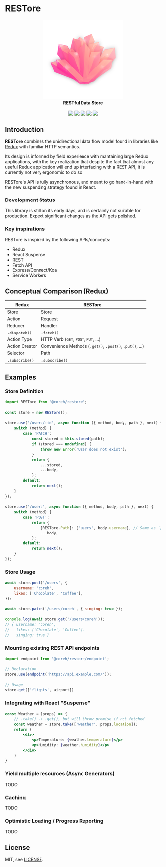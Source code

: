 # RESTore

<p align="center">
<img src="https://github.com/coreh/RESTore/raw/master/logo.png" width="256" height="256"><br>
<strong>RESTful Data Store</strong><br><br>
<a href="https://www.npmjs.com/package/@coreh/restore"><img src="https://img.shields.io/npm/v/@coreh/restore.svg"></a>
<a href="LICENSE"><img src="https://img.shields.io/npm/l/@coreh/restore.svg"></a>
<a href="https://travis-ci.org/coreh/RESTore/"><img src="https://img.shields.io/travis/coreh/RESTore.svg"></a>
<a href="https://coveralls.io/github/coreh/RESTore"><img src="https://img.shields.io/coveralls/github/coreh/RESTore.svg"></a>
<a href="https://david-dm.org/coreh/RESTore"><img src="https://img.shields.io/david/coreh/RESTore.svg"></a>
</p>

## Introduction

**RESTore** combines the unidirectional data flow model found in libraries like [Redux](https://redux.js.org) with familiar HTTP semantics.

Its design is informed by field experience with mantaining large Redux applications, with the key realization that despite the fact that almost any useful Redux application will end up interfacing with a REST API, it is currently not very ergonomic to do so.

RESTore's API is fully asynchronous, and meant to go hand-in-hand with the new suspending strategy found in React.

### Development Status

This library is still on its early days, and is certainly not suitable for production. Expect significant changes as the API gets polished.

### Key inspirations

RESTore is inspired by the following APIs/concepts:

- Redux
- React Suspense
- REST
- Fetch API
- Express/Connect/Koa
- Service Workers

## Conceptual Comparison (Redux)

| Redux          | RESTore                                                  |
|----------------|----------------------------------------------------------|
| Store          | Store                                                    |
| Action         | Request                                                  |
| Reducer        | Handler                                                  |
| `.dispatch()`  | `.fetch()`                                               |
| Action Type    | HTTP Verb (`GET`, `POST`, `PUT`, ...)                    |
| Action Creator | Convenience Methods (`.get()`, `.post()`, `.put()`, ...) |
| Selector       | Path                                                     |
| `.subscribe()` | `.subscribe()`                                           |

## Examples

### Store Definition

```js
import RESTore from '@coreh/restore';

const store = new RESTore();

store.use('/users/:id', async function ({ method, body, path }, next) {
    switch (method) {
        case 'PATCH':
            const stored = this.stored(path);
            if (stored === undefined) {
                throw new Error('User does not exist');
            }
            return {
                ...stored,
                ...body,
            };
        default:
            return next();
    }
});

store.use('/users', async function ({ method, body, path }, next) {
    switch (method) {
        case 'POST':
            return {
                [RESTore.Path]: ['users', body.username], // Same as `/users/${body.username}`
                ...body,
            };
        default:
            return next();
    }
});
```

### Store Usage

```js
await store.post('/users', {
    username: 'coreh',
    likes: ['Chocolate', 'Coffee'],
});

await store.patch('/users/coreh', { singing: true });

console.log(await store.get('/users/coreh'));
// { username: 'coreh',
//   likes: ['Chocolate', 'Coffee'],
//   singing: true }
```

### Mounting existing REST API endpoints

```js
import endpoint from '@coreh/restore/endpoint';

// Declaration
store.use(endpoint('https://api.example.com/'));

// Usage
store.get(['flights', airport])
```

### Integrating with React "Suspense"

```jsx
const Weather = (props) => {
    // .take() -> .get(), but will throw promise if not fetched
    const weather = store.take(['weather', props.location]);
    return (
        <div>
            <p>Temperature: {weather.temperature}</p>
            <p>Humidity: {weather.humidity}</p>
        </div>
    )
}
```

### Yield multiple resources (Async Generators)

TODO

### Caching

TODO

### Optimistic Loading / Progress Reporting

TODO

## License

MIT, see [LICENSE](LICENSE).
